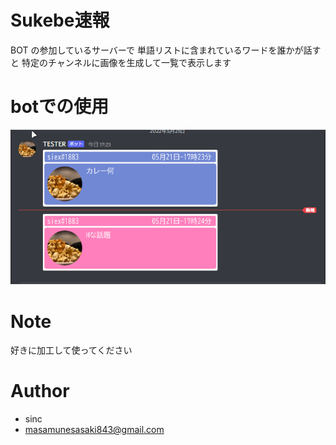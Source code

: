 # Sukebe速報
 BOT の参加しているサーバーで
単語リストに含まれているワードを誰かが話すと
特定のチャンネルに画像を生成して一覧で表示します
 
# botでの使用
![bot](TEST/Sukebe.png)

# Note
 
好きに加工して使ってください
 
# Author
 
* sinc
* masamunesasaki843@gmail.com
 
